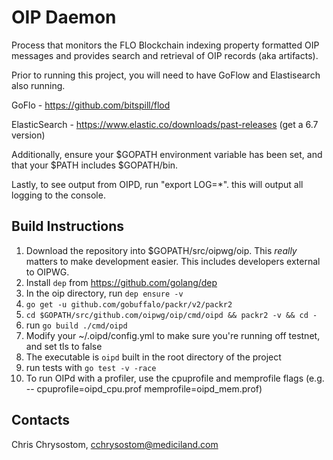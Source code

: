 OIP Daemon
===

Process that monitors the FLO Blockchain indexing property formatted OIP messages and provides search and retrieval of
OIP records (aka artifacts).

Prior to running this project, you will need to have GoFlow and Elastisearch also running.

GoFlo - https://github.com/bitspill/flod

ElasticSearch - https://www.elastic.co/downloads/past-releases (get a 6.7 version)

Additionally, ensure your $GOPATH environment variable has been set, and that your $PATH includes $GOPATH/bin.

Lastly, to see output from OIPD, run "export LOG=*". this will output all logging to the console. 

## Build Instructions

1. Download the repository into $GOPATH/src/oipwg/oip. This _really_ matters to make development easier. This includes
developers external to OIPWG.
2. Install `dep` from https://github.com/golang/dep
3. In the oip directory, run `dep ensure -v`
4. `go get -u github.com/gobuffalo/packr/v2/packr2`
5. `cd $GOPATH/src/github.com/oipwg/oip/cmd/oipd && packr2 -v && cd -`
6. run `go build ./cmd/oipd`
7. Modify your ~/.oipd/config.yml to make sure you're running off testnet, and set tls to false 
8. The executable is `oipd` built in the root directory of the project
9. run tests with `go test -v -race`
10. To run OIPd with a profiler, use the cpuprofile and memprofile flags (e.g. -- cpuprofile=oipd_cpu.prof memprofile=oipd_mem.prof) 

## Contacts
Chris Chrysostom, cchrysostom@mediciland.com
